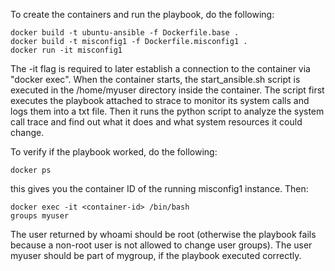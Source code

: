 To create the containers and run the playbook, do the following:

    docker build -t ubuntu-ansible -f Dockerfile.base .
    docker build -t misconfig1 -f Dockerfile.misconfig1 .
    docker run -it misconfig1

The -it flag is required to later establish a connection to the container via "docker exec". When the container starts, the start_ansible.sh script is executed in the /home/myuser directory inside the container. The script first executes the playbook attached to strace to monitor its system calls and logs them into a txt file. Then it runs the python script to analyze the system call trace and find out what it does and what system resources it could change. 

To verify if the playbook worked, do the following:

    docker ps

this gives you the container ID of the running misconfig1 instance. Then:

    docker exec -it <container-id> /bin/bash
    groups myuser

The user returned by whoami should be root (otherwise the playbook fails because a non-root user is not allowed to change user groups). The user myuser should be part of mygroup, if the playbook executed correctly.